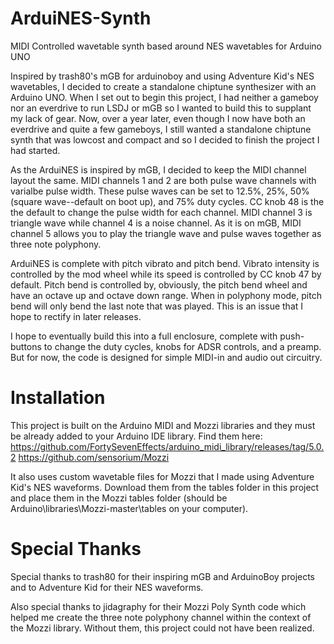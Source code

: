 # ArduiNES-Synth
MIDI Controlled wavetable synth based around NES wavetables for Arduino UNO

  Inspired by trash80's mGB for arduinoboy and using Adventure Kid's NES wavetables, I decided to create a standalone
chiptune synthesizer with an Arduino UNO. When I set out to begin this project, I had neither a gameboy nor an everdrive
to run LSDJ or mGB so I wanted to build this to supplant my lack of gear. Now, over a year later, even though I now have
both an everdrive and quite a few gameboys, I still wanted a standalone chiptune synth that was lowcost and compact and
so I decided to finish the project I had started.

  As the ArduiNES is inspired by mGB, I decided to keep the MIDI channel layout the same. MIDI channels 1 and 2 are both 
pulse wave channels with varialbe pulse width. These pulse waves can be set to 12.5%, 25%, 50% (square wave--default on
boot up), and 75% duty cycles. CC knob 48 is the the default to change the pulse width for each channel. MIDI channel 3
is triangle wave while channel 4 is a noise channel. As it is on mGB, MIDI channel 5 allows you to play the triangle wave
and pulse waves together as three note polyphony.

  ArduiNES is complete with pitch vibrato and pitch bend. Vibrato intensity is controlled by the mod wheel while its speed
is controlled by CC knob 47 by default. Pitch bend is controlled by, obviously, the pitch bend wheel and have an octave up
and octave down range. When in polyphony mode, pitch bend will only bend the last note that was played. This is an issue
that I hope to rectify in later releases.

  I hope to eventually build this into a full enclosure, complete with push-buttons to change the duty cycles, knobs for
ADSR controls, and a preamp. But for now, the code is designed for simple MIDI-in and audio out circuitry.

# Installation
  This project is built on the Arduino MIDI and Mozzi libraries and they must be already added to your Arduino IDE library. 
Find them here:
      https://github.com/FortySevenEffects/arduino_midi_library/releases/tag/5.0.2
      https://github.com/sensorium/Mozzi
  
  It also uses custom wavetable files for Mozzi that I made using Adventure Kid's NES waveforms. Download them from the
tables folder in this project and place them in the Mozzi tables folder (should be Arduino\libraries\Mozzi-master\tables
on your computer).

# Special Thanks
Special thanks to trash80 for their inspiring mGB and ArduinoBoy projects and to Adventure Kid for their NES waveforms.

Also special thanks to jidagraphy for their Mozzi Poly Synth code which helped me create the three note polyphony channel 
within the context of the Mozzi library. Without them, this project could not have been realized.
